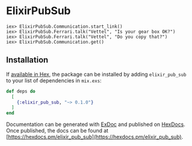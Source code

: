 # ElixirPubSub

```
iex> ElixirPubSub.Communication.start_link()
iex> ElixirPubSub.Ferrari.talk("Vettel", "Is your gear box OK?")
iex> ElixirPubSub.Ferrari.talk("Vettel", "Do you copy that?")
iex> ElixirPubSub.Communication.get()
```


## Installation

If [available in Hex](https://hex.pm/docs/publish), the package can be installed
by adding `elixir_pub_sub` to your list of dependencies in `mix.exs`:

```elixir
def deps do
  [
    {:elixir_pub_sub, "~> 0.1.0"}
  ]
end
```

Documentation can be generated with [ExDoc](https://github.com/elixir-lang/ex_doc)
and published on [HexDocs](https://hexdocs.pm). Once published, the docs can
be found at [https://hexdocs.pm/elixir_pub_sub](https://hexdocs.pm/elixir_pub_sub).

